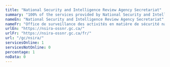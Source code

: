 ```yaml
---
title: "National Security and Intelligence Review Agency Secretariat"
summary: "100% of the services provided by National Security and Intelligence Review Agency Secretariat are available end-to-end online. 1 are available online, and 0 are not available online."
nameEn: "National Security and Intelligence Review Agency Secretariat"
nameFr: "Office de surveillance des activités en matière de sécurité nationale et de renseignement"
urlEn: "https://nsira-ossnr.gc.ca/"
urlFr: "https://nsira-ossnr.gc.ca/fr/"
url: "/gc/nsira/"
servicesOnline: 1
servicesNotOnline: 0
percentage: 1
noData: 0
---
```

